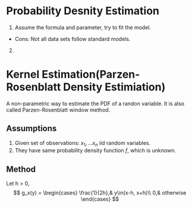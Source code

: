 # Probability Desnity Estimation

1. Assume the formula and parameter, try to fit the model. 
  * Cons: Not all data sets follow standard models.
2. 

# Kernel Estimation(Parzen-Rosenblatt Density Estimiation)
A non-parametric way to estimate the PDF of a randon variable. It is also called Parzen-Rosenblatt window method. 

## Assumptions
1. Given set of observations: $x_1, ...x_n$ iid random variables. 
2. They have same probability density function $f$, which is unknown. 

## Method 
Let h > 0,  
$$
 g_x(y) = \begin{cases}
            \frac{1}{2h},& y\in(x-h, x+h)\\ 
            0,& otherwise
            \end{cases}
$$
